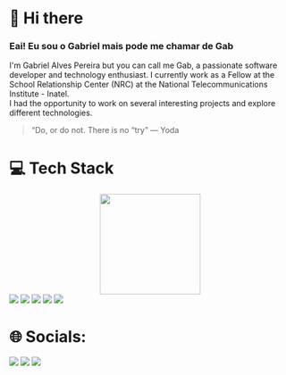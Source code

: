 # 👋 Hi there
### Eai! Eu sou o Gabriel mais pode me chamar de Gab
I'm Gabriel Alves Pereira but you can call me Gab, a passionate software developer and technology enthusiast. I currently work as a Fellow at the School Relationship Center (NRC) at the National Telecommunications Institute - Inatel. </br>
I had the opportunity to work on several interesting projects and explore different technologies.

> “Do, or do not. There is no “try” — Yoda

# 💻 Tech Stack
<div align="center">
  <a href="https://github.com/Gab-Zag">
  <img height="180em" src="https://github-readme-stats.vercel.app/api/top-langs/?username=Gab-Zag&hide_progress=comtrue&theme=onedark"/>
</div>
<a href="https://github.com/Gab-Zag/C" target="_blank"><img src="https://img.shields.io/badge/C%2B%2B-00599C?style=for-the-badge&logo=c%2B%2B&logoColor=white"></a>
<a href="https://github.com/Gab-Zag/Java" target="_blank"><img src="https://img.shields.io/badge/Java-ED8B00?style=for-the-badge&logo=openjdk&logoColor=white"></a>
<a href="https://github.com/Gab-Zag/Python" target="_blank"><img src="https://img.shields.io/badge/Python-14354C?style=for-the-badge&logo=python&logoColor=white"></a>
<a href="https://github.com/Gab-Zag/MySQL" target="_blank"><img src="https://img.shields.io/badge/MySQL-00000F?style=for-the-badge&logo=mysql&logoColor=white"></a>
<a href="https://github.com/Gab-Zag/Flutter" target="_blank"><img src="https://img.shields.io/badge/Flutter-02569B?style=for-the-badge&logo=flutter&logoColor=white"></a>
</div>

# 🌐 Socials:

<div> 
  <a href="https://www.instagram.com/gab_9s/" target="_blank"><img src="https://img.shields.io/badge/-Instagram-%23E4405F?style=for-the-badge&logo=instagram&logoColor=white" target="_blank"></a>
  <a href = "mailto:gab.alves.pereira30@gmail.com"><img src="https://img.shields.io/badge/-Gmail-%23333?style=for-the-badge&logo=gmail&logoColor=white" target="_blank"></a>
  <a href="https://www.linkedin.com/in/gabriel-alves-pereira-0a3393291/" target="_blank"><img src="https://img.shields.io/badge/-LinkedIn-%230077B5?style=for-the-badge&logo=linkedin&logoColor=white" target="_blank"></a>
</div>
